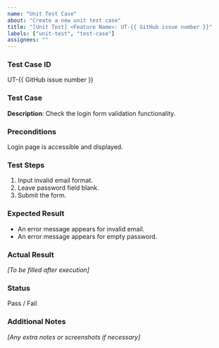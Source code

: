 ```yaml
---
name: "Unit Test Case"
about: "Create a new unit test case"
title: "[Unit Test] <Feature Name>: UT-{{ GitHub issue number }}"
labels: ["unit-test", "test-case"]
assignees: ""
---
```


### Test Case ID
UT-{{ GitHub issue number }}

### Test Case
**Description**: Check the login form validation functionality.

### Preconditions
Login page is accessible and displayed.

### Test Steps
1. Input invalid email format.
2. Leave password field blank.
3. Submit the form.

### Expected Result
- An error message appears for invalid email.
- An error message appears for empty password.

### Actual Result
*[To be filled after execution]*

### Status
Pass / Fail

### Additional Notes
*[Any extra notes or screenshots if necessary]*
